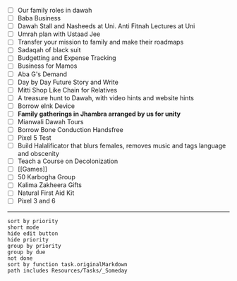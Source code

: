 - [ ] Our family roles in dawah  
- [ ] Baba Business  
- [ ] Dawah Stall and Nasheeds at Uni. Anti Fitnah Lectures at Uni  
- [ ] Umrah plan with Ustaad Jee  
- [ ] Transfer your mission to family and make their roadmaps  
- [ ] Sadaqah of black suit  
- [ ] Budgetting and Expense Tracking  
- [ ] Business for Mamos  
- [ ] Aba G's Demand  
- [ ] Day by Day Future Story and Write  
- [ ] Mitti Shop Like Chain for Relatives  
- [ ] A treasure hunt to Dawah, with video hints and website hints  
- [ ] Borrow eInk Device  
- [ ] **Family gatherings in Jhambra arranged by us for unity**  
- [ ] Mianwali Dawah Tours  
- [ ] Borrow Bone Conduction Handsfree  
- [ ] Pixel 5 Test  
- [ ] Build Halalificator that blurs females, removes music and tags language and obscenity  
- [ ] Teach a Course on Decolonization  
- [ ] [[Games]]  
- [ ] 50 Karbogha Group  
- [ ] Kalima Zakheera Gifts  
- [ ] Natural First Aid Kit
- [ ] Pixel 3 and 6

---

```tasks
sort by priority
short mode
hide edit button
hide priority
group by priority
group by due
not done
sort by function task.originalMarkdown
path includes Resources/Tasks/_Someday
```
